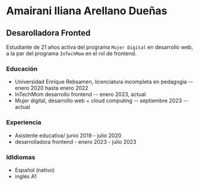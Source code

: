 # Amairani Iliana Arellano Dueñas 
## Desarolladora Fronted
Estudiante de 21 años activa del programa `Mujer Digital` en desarrollo web, a la par del programa `InTechMom` en el rol de frontend.

### Educación 
- Universidad Enrique Rebsamen, licenciatura incompleta en pedagogía -- enero 2020 hasta enero 2022
- InTechMom desarrollo frontend -- enero 2023, actual
- Mujer digital, desarrollo web + cloud computing -- septiembre 2023 -- actual

### Experiencia
- Asistente educativa/ junio 2019 - julio 2020
- desarrolladora frontend - enero 2023 - julio 2023

### IdIdiomas 

- Español (nativo)
- inglés A1